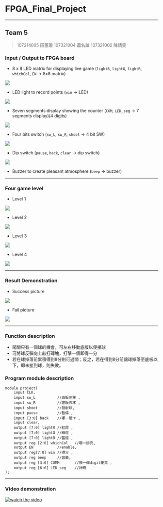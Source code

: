 # FPGA_Final_Project
---
## Team 5
> 107214005 田蕙瑜
> 107321004 蕭名誼
> 107321002 陳靖雯

### Input / Output to FPGA board
- 8 x 8 LED matrix for displaying live game (`lightB`, `lightG`, `lightR`, `whichCol`, `EN` -> 8x8 matrix)

![](https://github.com/angela604418/FPGA_Final_Project/blob/master/Images/level1.png)

- LED light to record points (`win` -> LED)

![](https://github.com/angela604418/FPGA_Final_Project/blob/master/Images/points.png)

- Seven segments display showing the counter (`COM`, `LED_seg` -> 7 segments display)(4 digits)

![](https://github.com/angela604418/FPGA_Final_Project/blob/master/Images/seg.png)

- Four bits switch (`sw_L`, `sw_R`, `shoot` -> 4 bit SW)

![](https://github.com/angela604418/FPGA_Final_Project/blob/master/Images/switch.png)

- Dip switch (`pause`, `back`, `clear` -> dip switch)

![](https://github.com/angela604418/FPGA_Final_Project/blob/master/Images/clear_pause.png)

- Buzzer to create pleasant atmosphere (`beep` -> buzzer)


---
### Four game level
- Level 1

![](https://github.com/angela604418/FPGA_Final_Project/blob/master/Images/level1.png)

- Level 2

![](https://github.com/angela604418/FPGA_Final_Project/blob/master/Images/level2.png)

- Level 3

![](https://github.com/angela604418/FPGA_Final_Project/blob/master/Images/level3.png)

- Level 4

![](https://github.com/angela604418/FPGA_Final_Project/blob/master/Images/level4.png)

---
### Result Demonstration

- Success picture

![](https://github.com/angela604418/FPGA_Final_Project/blob/master/Images/success.png)

- Fail picture

![](https://github.com/angela604418/FPGA_Final_Project/blob/master/Images/fail.png)

---
### Function description
- 闖關只有一個球的機會，可左右移動底版以便接球
- 可將球反彈向上敲打磚塊，打擊一個即得一分
- 若在球掉落前累積得到8分則可過關；反之，若在得到8分前讓球掉落至底板以下，即未接到球，則失敗。


### Program module description
```verilog=
module project(
    input CLK,
    input sw_L          //底板左移 ,
    input sw_R          //底板右移 ,
    input shoot         //發射球,
    input pause         //暫停 ,
    input [3:0] back    //哪一關卡 ,
    input clear,
    output [7:0] lightR //紅燈 ,
    output [7:0] lightG //綠燈 ,
    output [7:0] lightB //藍燈 ,
    output reg [2:0] whichCol   //哪一排亮, 
    output EN           //enable,
    output reg[7:0] win //得分 ,
    output reg beep     //音樂,
    output reg [3:0] COMM       //哪一個digit要亮 ,
    output reg [6:0] LED_seg    //計時
);

```
---
### Video demonstration

[![watch the video](https://github.com/angela604418/FPGA_Final_Project/blob/master/Images/Screen%20Shot%202020-01-10%20at%204.35.09%20PM.png)](https://drive.google.com/open?id=1HlQyoBPQjhQUs0yRn-re6pHMcIIJ0opG)
